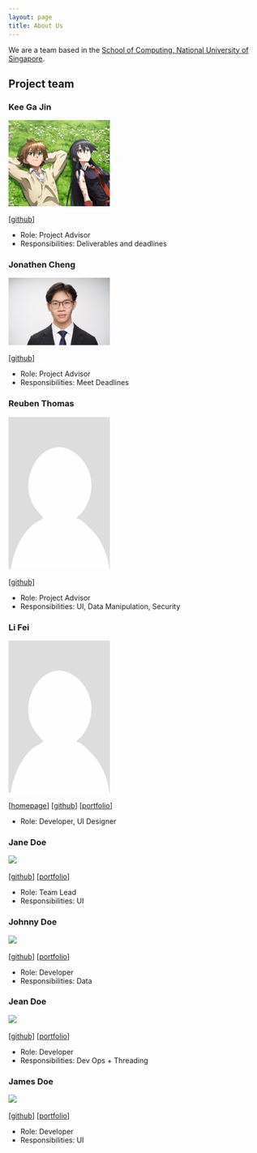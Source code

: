 ```yaml
---
layout: page
title: About Us
---
```


We are a team based in the [School of Computing, National University of Singapore](https://www.comp.nus.edu.sg).


## Project team

### Kee Ga Jin
            
<img src="images/gajinkee.png" width="200px">

[[github](https://github.com/gajinkee)]

* Role: Project Advisor
* Responsibilities: Deliverables and deadlines

### Jonathen Cheng

<img src="images/jonaturn.png" width="200px">

[[github](https://github.com/jonaturn)]

* Role: Project Advisor
* Responsibilities: Meet Deadlines

### Reuben Thomas

<img src="images/reuben-thomas.png" width="200px">

[[github](https://github.com/reuben-thomas)]

* Role: Project Advisor
* Responsibilities: UI, Data Manipulation, Security

### Li Fei

<img src="images/lf1928.png" width="200px">

[[homepage](http://www.comp.nus.edu.sg/~damithch)]
[[github](https://github.com/LF1928)]
[[portfolio](team/LiFei.md)]

* Role: Developer, UI Designer

### Jane Doe

<img src="images/johndoe.png" width="200px">

[[github](http://github.com/johndoe)]
[[portfolio](team/johndoe.md)]

* Role: Team Lead
* Responsibilities: UI

### Johnny Doe

<img src="images/johndoe.png" width="200px">

[[github](http://github.com/johndoe)] [[portfolio](team/johndoe.md)]

* Role: Developer
* Responsibilities: Data

### Jean Doe

<img src="images/johndoe.png" width="200px">

[[github](http://github.com/johndoe)]
[[portfolio](team/johndoe.md)]

* Role: Developer
* Responsibilities: Dev Ops + Threading

### James Doe

<img src="images/johndoe.png" width="200px">

[[github](http://github.com/johndoe)]
[[portfolio](team/johndoe.md)]

* Role: Developer
* Responsibilities: UI
